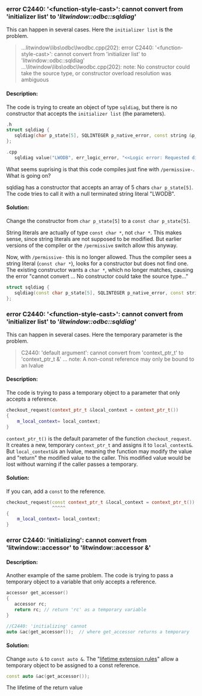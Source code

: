 ### error C2440: '\<function-style-cast\>': cannot convert from 'initializer list' to '_litwindow\::odbc\::sqldiag_'
This can happen in several cases. Here the `initializer list` is the problem.

> ...litwindow\libs\odbc\lwodbc.cpp(202): error C2440: '\<function-style-cast\>': cannot convert from 'initializer list' to 'litwindow\::odbc\::sqldiag'<br>
> ...\litwindow\libs\odbc\lwodbc.cpp(202): note: No constructor could take the source type, or constructor overload resolution was ambiguous
#### Description:
The code is trying to create an object of type `sqldiag`, but there is no constructor that accepts the `initializer list` (the parameters).

```cpp
.h
struct sqldiag {
   sqldiag(char p_state[5], SQLINTEGER p_native_error, const string &p_msg);
};

.cpp
   sqldiag value("LWODB", err_logic_error, "<<Logic error: Requested diagnostics record does not exist!>>");
```
What seems suprising is that this code compiles just fine with `/permissive-`. What is going on?

sqldiag has a constructor that accepts an array of 5 chars ```char p_state[5]```. The code tries to call it with a null terminated string literal "LWODB".

#### Solution:
Change the constructor from `char p_state[5]` to a `const char p_state[5]`.

String literals are actually of type `const char *`, not `char *`. This makes sense, since string literals are not supposed to be modified. But earlier versions of the compiler or the `/permissive` switch allow this anyway.

Now, with `/permissive-` this is no longer allowed. Thus the compiler sees a string literal (`const char *`), looks for a constructor but does not find one. The existing constructor wants a `char *`, which no longer matches, causing the error "cannot convert ...  No constructor could take the source type..."


```cpp
struct sqldiag {
   sqldiag(const char p_state[5], SQLINTEGER p_native_error, const string &p_msg);
};
```

### error C2440: '\<function-style-cast\>': cannot convert from 'initializer list' to '_litwindow\::odbc\::sqldiag_'
This can happen in several cases. Here the temporary parameter is the problem.
> C2440: 'default argument': cannot convert from 'context_ptr_t' to 'context_ptr_t &'
>... note: A non-const reference may only be bound to an lvalue

#### Description:
The code is trying to pass a temporary object to a parameter that only accepts a reference.
```cpp
checkout_request(context_ptr_t &local_context = context_ptr_t())
{
    m_local_context= local_context;
}
```
`context_ptr_t()` is the default parameter of the function `checkout_request`. It creates a new, temporary `context_ptr_t` and assigns it to `local_context&`. But `local_context&`is an lvalue, meaning the function may modify the value and "return" the modified value to the caller. This modified value would be lost without warning if the caller passes a temporary.

#### Solution:
If you can, add a `const` to the reference.
```cpp
checkout_request(const context_ptr_t &local_context = context_ptr_t())
                 ^^^^^
{
    m_local_context= local_context;
}
```

### error C2440: 'initializing': cannot convert from 'litwindow::accessor' to 'litwindow::accessor &'

#### Description:
Another example of the same problem. The code is trying to pass a temporary object to a variable that only accepts a reference.
```cpp
accessor get_accessor()
{
   accessor rc;
   return rc; // return 'rc' as a temporary variable
}

//C2440: 'initializing' cannot
auto &ac(get_accessor());  // where get_accessor returns a temporary
```

#### Solution:
Change `auto &` to `const auto &`. The "[lifetime extension rules](https://stackoverflow.com/questions/17362673/temporary-lifetime-extension)" allow a temporary object to be assigned to a const reference.

```cpp
const auto &ac(get_accessor());
```

The lifetime of the return value
